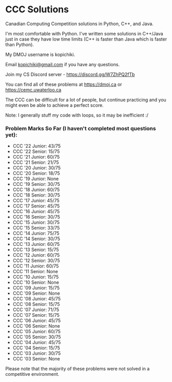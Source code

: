 # CCC Solutions

Canadian Computing Competition solutions in Python, C++, and Java.

I'm most comfortable with Python.
I've written some solutions in C++/Java just in case they have low time limits (C++ is faster than Java which is faster than Python).

My DMOJ username is kopichiki.

Email kopichiki@gmail.com if you have any questions.

Join my CS Discord server - https://discord.gg/W7ZhPQ2fTb

You can find all of these problems at https://dmoj.ca or https://cemc.uwaterloo.ca

The CCC can be difficult for a lot of people, but continue practicing and you might even be able to achieve a perfect score.

Note: I generally stuff my code with loops, so it may be inefficient :/

### Problem Marks So Far (I haven't completed most questions yet):
- CCC '22 Junior: 43/75
- CCC '22 Senior: 15/75
- CCC '21 Junior: 60/75
- CCC '21 Senior: 21/75
- CCC '20 Junior: 30/75
- CCC '20 Senior: 18/75
- CCC '19 Junior: None
- CCC '19 Senior: 30/75
- CCC '18 Junior: 60/75
- CCC '18 Senior: 30/75
- CCC '17 Junior: 45/75
- CCC '17 Senior: 45/75
- CCC '16 Junior: 45/75
- CCC '16 Senior: 30/75
- CCC '15 Junior: 30/75
- CCC '15 Senior: 33/75
- CCC '14 Junior: 75/75
- CCC '14 Senior: 30/75
- CCC '13 Junior: 60/75
- CCC '13 Senior: 15/75
- CCC '12 Junior: 60/75
- CCC '12 Senior: 30/75
- CCC '11 Junior: 60/75
- CCC '11 Senior: None
- CCC '10 Junior: 15/75
- CCC '10 Senior: None
- CCC '09 Junior: 15/75
- CCC '09 Senior: None
- CCC '08 Junior: 45/75
- CCC '08 Senior: 15/75
- CCC '07 Junior: 71/75
- CCC '07 Senior: 15/75
- CCC '06 Junior: 45/75
- CCC '06 Senior: None
- CCC '05 Junior: 60/75
- CCC '05 Senior: 30/75
- CCC '04 Junior: 45/75
- CCC '04 Senior: 15/75
- CCC '03 Junior: 30/75
- CCC '03 Senior: None

Please note that the majority of these problems were not solved in a competitive environment.
